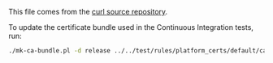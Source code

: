 This file comes from the [curl source
repository](https://github.com/curl/curl).

To update the certificate bundle used in the Continuous Integration tests, run:

```sh
./mk-ca-bundle.pl -d release ../../test/rules/platform_certs/default/ca-bundle.crt
```
